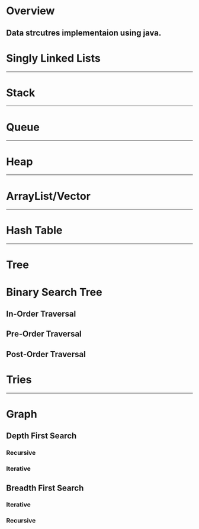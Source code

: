 # Overview
Data strcutres implementaion using java.
-------------------------------------------------------
# Singly Linked Lists
-------------------------------------------------------
# Stack
-------------------------------------------------------
# Queue
-------------------------------------------------------
# Heap
-------------------------------------------------------
# ArrayList/Vector
-------------------------------------------------------
# Hash Table
-------------------------------------------------------
# Tree
# Binary Search Tree
## In-Order Traversal
## Pre-Order Traversal
## Post-Order Traversal
# Tries
-------------------------------------------------------
# Graph
## Depth First Search
### Recursive
### Iterative
## Breadth First Search
### Iterative
### Recursive


